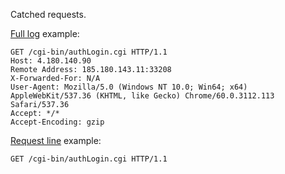 Catched requests.

[Full log](./full.log) example:

```
GET /cgi-bin/authLogin.cgi HTTP/1.1
Host: 4.180.140.90
Remote Address: 185.180.143.11:33208
X-Forwarded-For: N/A
User-Agent: Mozilla/5.0 (Windows NT 10.0; Win64; x64) AppleWebKit/537.36 (KHTML, like Gecko) Chrome/60.0.3112.113 Safari/537.36
Accept: */*
Accept-Encoding: gzip
```

[Request line](./request_line.log) example:

```
GET /cgi-bin/authLogin.cgi HTTP/1.1
```